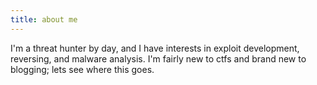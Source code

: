 ```yaml
---
title: about me
---
```


I'm a threat hunter by day, and I have interests in exploit development, reversing, and malware analysis. I'm fairly new to ctfs and brand new to blogging; lets see where this goes.
